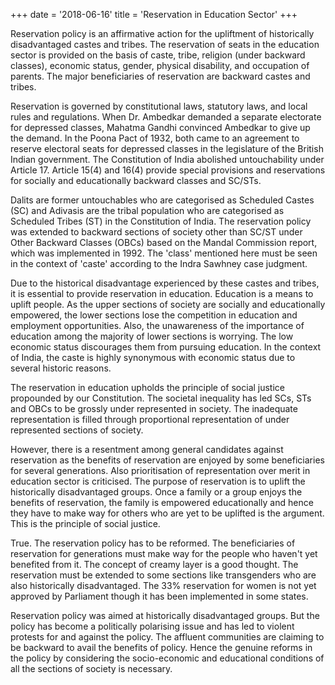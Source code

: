 +++
date = '2018-06-16'
title = 'Reservation in Education Sector' 
+++

Reservation policy is an affirmative action for the upliftment of historically disadvantaged castes and tribes. The reservation of seats in the education sector is provided on the basis of caste, tribe, religion (under backward classes), economic status, gender, physical disability, and occupation of parents. The major beneficiaries of reservation are backward castes and tribes.

Reservation is governed by constitutional laws, statutory laws, and local rules and regulations. When Dr. Ambedkar demanded a separate electorate for depressed classes, Mahatma Gandhi convinced Ambedkar to give up the demand. In the Poona Pact of 1932, both came to an agreement to reserve electoral seats for depressed classes in the legislature of the British Indian government. The Constitution of India abolished untouchability under Article 17. Article 15(4) and 16(4) provide special provisions and reservations for socially and educationally backward classes and SC/STs. 

Dalits are former untouchables who are categorised as Scheduled Castes (SC) and Adivasis are the tribal population who are categorised as Scheduled Tribes (ST) in the Constitution of India. The reservation policy was extended to backward sections of society other than SC/ST under Other Backward Classes (OBCs) based on the Mandal Commission report, which was implemented in 1992. The 'class' mentioned here must be seen in the context of 'caste' according to the Indra Sawhney case judgment.

Due to the historical disadvantage experienced by these castes and tribes, it is essential to provide reservation in education. Education is a means to uplift people. As the upper sections of society are socially and educationally empowered, the lower sections lose the competition in education and employment opportunities. Also, the unawareness of the importance of education among the majority of lower sections is worrying. The low economic status discourages them from pursuing education. In the context of India, the caste is highly synonymous with economic status due to several historic reasons.

The reservation in education upholds the principle of social justice propounded by our Constitution. The societal inequality has led SCs, STs and OBCs to be grossly under represented in society. The inadequate representation is filled through proportional representation of under represented sections of society.

However, there is a resentment among general candidates against reservation as the benefits of reservation are enjoyed by some beneficiaries for several generations. Also prioritisation of representation over merit in education sector is criticised. The purpose of reservation is to uplift the historically disadvantaged groups. Once a family or a group enjoys the benefits of reservation, the family is empowered educationally and hence they have to make way for others who are yet to be uplifted is the argument. This is the principle of social justice.

True. The reservation policy has to be reformed. The beneficiaries of reservation for generations must make way for the people who haven't yet benefited from it. The concept of creamy layer is a good thought. The reservation must be extended to some sections like transgenders who are also historically disadvantaged. The 33% reservation for women is not yet approved by Parliament though it has been implemented in some states. 

Reservation policy was aimed at historically disadvantaged groups. But the policy has become a politically polarising issue and has led to violent protests for and against the policy. The affluent communities are claiming to be backward to avail the benefits of policy. Hence the genuine reforms in the policy by considering the socio-economic and educational conditions of all the sections of society is necessary.
